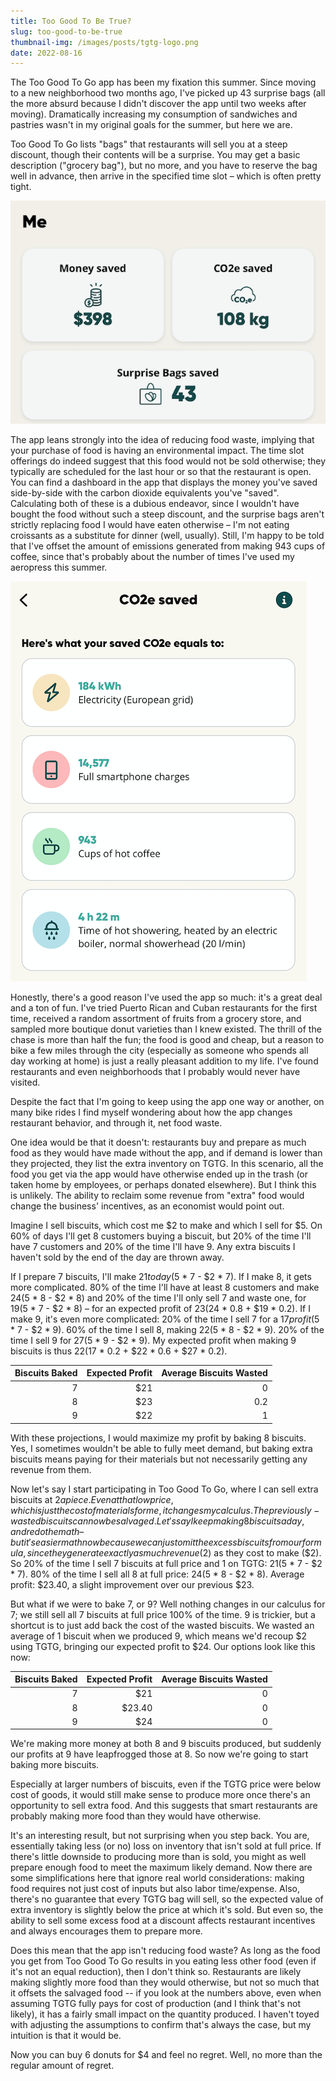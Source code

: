 ```yaml
---
title: Too Good To Be True?
slug: too-good-to-be-true
thumbnail-img: /images/posts/tgtg-logo.png
date: 2022-08-16
---
```


The Too Good To Go app has been my fixation this summer. Since moving to a new neighborhood two months ago, I've picked up 43 surprise bags (all the more absurd because I didn't discover the app until two weeks after moving). Dramatically increasing my consumption of sandwiches and pastries wasn't in my original goals for the summer, but here we are. 

Too Good To Go lists "bags" that restaurants will sell you at a steep discount, though their contents will be a surprise. You may get a basic description ("grocery bag"), but no more, and you have to reserve the bag well in advance, then arrive in the specified time slot – which is often pretty tight.

<!-- more -->

![Too Good To Go Savings](tgtg-savings.png)

The app leans strongly into the idea of reducing food waste, implying that your purchase of food is having an environmental impact. The time slot offerings do indeed suggest that this food would not be sold otherwise; they typically are scheduled for the last hour or so that the restaurant is open. You can find a dashboard in the app that displays the money you've saved side-by-side with the carbon dioxide equivalents you've "saved". Calculating both of these is a dubious endeavor, since I wouldn't have bought the food without such a steep discount, and the surprise bags aren't strictly replacing food I would have eaten otherwise – I'm not eating croissants as a substitute for dinner (well, usually). Still, I'm happy to be told that I've offset the amount of emissions generated from making 943 cups of coffee, since that's probably about the number of times I've used my aeropress this summer.

![Too Good To Go CO2e Savings](tgtg-co2e-savings.png)

Honestly, there's a good reason I've used the app so much: it's a great deal and a ton of fun. I've tried Puerto Rican and Cuban restaurants for the first time, received a random assortment of fruits from a grocery store, and sampled more boutique donut varieties than I knew existed. The thrill of the chase is more than half the fun; the food is good and cheap, but a reason to bike a few miles through the city (especially as someone who spends all day working at home) is just a really pleasant addition to my life. I've found restaurants and even neighborhoods that I probably would never have visited.

Despite the fact that I'm going to keep using the app one way or another, on many bike rides I find myself wondering about how the app changes restaurant behavior, and through it, net food waste.

One idea would be that it doesn't: restaurants buy and prepare as much food as they would have made without the app, and if demand is lower than they projected, they list the extra inventory on TGTG. In this scenario, all the food you get via the app would have otherwise ended up in the trash (or taken home by employees, or perhaps donated elsewhere). But I think this is unlikely. The ability to reclaim some revenue from "extra" food would change the business' incentives, as an economist would point out.

Imagine I sell biscuits, which cost me $2 to make and which I sell for $5. On 60% of days I'll get 8 customers buying a biscuit, but 20% of the time I'll have 7 customers and 20% of the time I'll have 9. Any extra biscuits I haven't sold by the end of the day are thrown away.

If I prepare 7 biscuits, I'll make $21 today ($5 \* 7 - $2 \* 7).
If I make 8, it gets more complicated.
80% of the time I'll have at least 8 customers and make $24 ($5 \* 8 - $2 \* 8) and 20% of the time I'll only sell 7 and waste one, for $19 ($5 \* 7 - $2 \* 8) – for an expected profit of $23 ($24 \* 0.8 + $19 \* 0.2).
If I make 9, it's even more complicated: 20% of the time I sell 7 for a $17 profit ($5 \* 7 - $2 \* 9).
60% of the time I sell 8, making $22 ($5 \* 8 - $2 \* 9).
20% of the time I sell 9 for $27 ($5 \* 9 - $2 \* 9).
My expected profit when making 9 biscuits is thus $22 ($17 \* 0.2 + $22 \* 0.6 + $27 \* 0.2).

| Biscuits Baked | Expected Profit | Average Biscuits Wasted |
|-:|-:|-:|
| 7 | $21 | 0 |
| 8 | $23 | 0.2 |
| 9 | $22 | 1 |

With these projections, I would maximize my profit by baking 8 biscuits. Yes, I sometimes wouldn't be able to fully meet demand, but baking extra biscuits means paying for their materials but not necessarily getting any revenue from them.

Now let's say I start participating in Too Good To Go, where I can sell extra biscuits at $2 apiece.
Even at that low price, which is just the cost of materials for me, it changes my calculus.
The previously-wasted biscuits can now be salvaged. Let's say I keep making 8 biscuits a day, and redo the math – but it's easier math now because we can just omit the excess biscuits from our formula, since they generate exactly as much revenue ($2) as they cost to make ($2).
So 20% of the time I sell 7 biscuits at full price and 1 on TGTG: $21 ($5 \* 7 - $2 \* 7).
80% of the time I sell all 8 at full price: $24 ($5 \* 8 - $2 \* 8).
Average profit: $23.40, a slight improvement over our previous $23.

But what if we were to bake 7, or 9?
Well nothing changes in our calculus for 7; we still sell all 7 biscuits at full price 100% of the time.
9 is trickier, but a shortcut is to just add back the cost of the wasted biscuits.
We wasted an average of 1 biscuit when we produced 9, which means we'd recoup $2 using TGTG, bringing our expected profit to $24.
Our options look like this now:

| Biscuits Baked | Expected Profit | Average Biscuits Wasted |
|-:|-:|-:|
| 7 | $21 | 0 |
| 8 | $23.40 | 0 |
| 9 | $24 | 0 |

We're making more money at both 8 and 9 biscuits produced, but suddenly our profits at 9 have leapfrogged those at 8. So now we're going to start baking more biscuits.

Especially at larger numbers of biscuits, even if the TGTG price were below cost of goods, it would still make sense to produce more once there's an opportunity to sell extra food. And this suggests that smart restaurants are probably making more food than they would have otherwise.

It's an interesting result, but not surprising when you step back. You are, essentially taking less (or no) loss on inventory that isn't sold at full price. If there's little downside to producing more than is sold, you might as well prepare enough food to meet the maximum likely demand. Now there are some simplifications here that ignore real world considerations: making food requires not just cost of inputs but also labor time/expense. Also, there's no guarantee that every TGTG bag will sell, so the expected value of extra inventory is slightly below the price at which it's sold. But even so, the ability to sell some excess food at a discount affects restaurant incentives and always encourages them to prepare more.

Does this mean that the app isn't reducing food waste? As long as the food you get from Too Good To Go results in you eating less other food (even if it's not an equal reduction), then I don't think so.
Restaurants are likely making slightly more food than they would otherwise, but not so much that it offsets the salvaged food -- if you look at the numbers above, even when assuming TGTG fully pays for cost of production (and I think that's not likely), it has a fairly small impact on the quantity produced.
I haven't toyed with adjusting the assumptions to confirm that's always the case, but my intuition is that it would be.

Now you can buy 6 donuts for $4 and feel no regret. Well, no more than the regular amount of regret.
